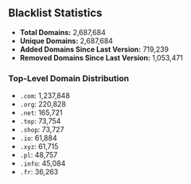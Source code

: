 ## Blacklist Statistics

- **Total Domains:** 2,687,684
- **Unique Domains:** 2,687,684
- **Added Domains Since Last Version:** 719,239
- **Removed Domains Since Last Version:** 1,053,471

### Top-Level Domain Distribution

-  `.com`: 1,237,848
-  `.org`: 220,828
-  `.net`: 165,721
-  `.top`: 73,754
-  `.shop`: 73,727
-  `.io`: 61,884
-  `.xyz`: 61,715
-  `.pl`: 48,757
-  `.info`: 45,084
-  `.fr`: 36,263
